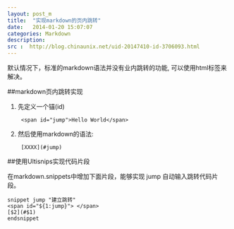 ```yaml
---
layout: post_m
title:  "实现markdown的页内跳转"
date:   2014-01-20 15:07:07
categories: Markdown
description:  
src :  http://blog.chinaunix.net/uid-20147410-id-3706093.html
---
```



默认情况下，标准的markdown语法并没有业内跳转的功能, 可以使用html标签来解决。

##markdown页内跳转实现

1. 先定义一个锚(id)

		<span id="jump">Hello World</span>


2. 然后使用markdown的语法:

		[XXXX](#jump)

##使用Ultisnips实现代码片段

在markdown.snippets中增加下面片段，能够实现 jump 自动输入跳转代码片段。

    snippet jump "建立跳转"
    <span id="${1:jump}"> </span>
    [$2](#$1)
    endsnippet